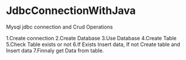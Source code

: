 # JdbcConnectionWithJava
Mysql jdbc connection and Crud Operations

1.Create connection
2.Create Database
3.Use Database
4.Create Table
5.Check Table exists or not
6.If Exists Insert data, If not Create table and Insert data
7.Finnaly get Data from table.

